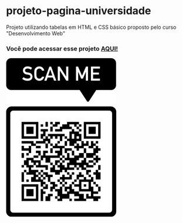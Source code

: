 # projeto-pagina-universidade
  Projeto utilizando tabelas em HTML e CSS básico proposto pelo curso "Desenvolvimento Web"

  ### Você pode acessar esse projeto <a href="https://tarcisiopatricio.github.io/projeto-pagina-universidade" target="_blank"> AQUI!</a>

  <img src="imagens/frame.png" alt="QRCODE">

